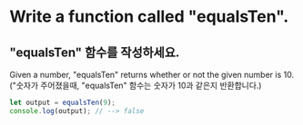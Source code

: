 # Write a function called "equalsTen".

## "equalsTen" 함수를 작성하세요.

Given a number, "equalsTen" returns whether or not the given number is 10.  
("숫자가 주어졌을때, "equalsTen" 함수는 숫자가 10과 같은지 반환합니다.)

```js
let output = equalsTen(9);
console.log(output); // --> false
```
